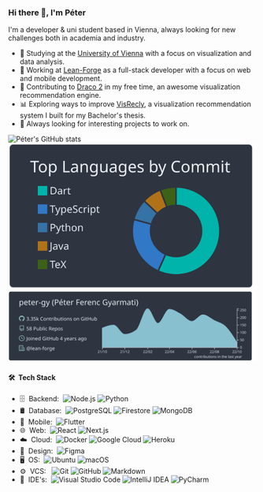 ### Hi there 👋, I'm Péter

I'm a developer & uni student based in Vienna, always looking for new challenges both in academia and industry.

- 🔭 Studying at the [University of Vienna](https://www.univie.ac.at/) with a focus on visualization and data analysis.
- 💼 Working at [Lean-Forge](https://lean-forge.at/) as a full-stack developer with a focus on web and mobile development.
- 🐉 Contributing to [Draco 2](https://github.com/cmudig/draco2) in my free time, an awesome visualization recommendation engine.
- 📊 Exploring ways to improve [VisRecly](https://github.com/peter-gy/VisRecly), a visualization recommendation system I built for my Bachelor's thesis.
- 👀 Always looking for interesting projects to work on.

![Péter's GitHub stats](https://github-readme-stats.vercel.app/api?username=peter-gy&show_icons=true&title_color=ffffff&icon_color=8fbcbb&text_color=e5e9f0&bg_color=2e3440&count_private=true&card_width=300) [![](https://raw.githubusercontent.com/peter-gy/peter-gy/main/profile-summary-card-output/nord_dark/2-most-commit-language.svg)](https://github.com/vn7n24fzkq/github-profile-summary-cards)
[![](https://raw.githubusercontent.com/peter-gy/peter-gy/main/profile-summary-card-output/nord_dark/0-profile-details.svg)](https://github.com/vn7n24fzkq/github-profile-summary-cards)

#### 🛠 &nbsp;Tech Stack

- 🗄 &nbsp;Backend:&nbsp;
  ![Node.js](https://img.shields.io/badge/-Node.js-0A1A2F?style=flat&logo=node.js)
  ![Python](https://img.shields.io/badge/-Python-0A1A2F?style=flat&logo=python)
- 🛢 &nbsp;Database:&nbsp;
  ![PostgreSQL](https://img.shields.io/badge/-PostgreSQL-0A1A2F?style=flat&logo=postgresql)
  ![Firestore](https://img.shields.io/badge/-Firestore-0A1A2F?style=flat&logo=firebase)
  ![MongoDB](https://img.shields.io/badge/-MongoDB-0A1A2F?style=flat&logo=mongodb)
- 📱 &nbsp;Mobile:&nbsp;
  ![Flutter](https://img.shields.io/badge/-Flutter-0A1A2F?style=flat&logo=Flutter&logoColor=00d8fd)
- 🌐 &nbsp;Web:&nbsp;
  ![React](https://img.shields.io/badge/-React-0A1A2F?style=flat&logo=react)
  ![Next.js](https://img.shields.io/badge/-Next.js-0A1A2F?style=flat&logo=next.js)
- ☁️ &nbsp;Cloud:&nbsp;
  ![Docker](https://img.shields.io/badge/-Docker-0A1A2F?style=flat&logo=docker)
  ![Google Cloud](https://img.shields.io/badge/-Google%20Cloud-0A1A2F?style=flat&logo=googlecloud)
  ![Heroku](https://img.shields.io/badge/-Heroku-0A1A2F?style=flat&logo=heroku)
- 🎨 &nbsp;Design:&nbsp;
  ![Figma](https://img.shields.io/badge/-Figma-0A1A2F?style=flat&logo=figma)
- 🖥 &nbsp;OS:&nbsp;
  ![Ubuntu](https://img.shields.io/badge/-Ubuntu-0A1A2F?style=flat&logo=ubuntu)
  ![macOS](https://img.shields.io/badge/-macOS-0A1A2F?style=flat&logo=macos)
- ⚙️ &nbsp;VCS: &nbsp;
  ![Git](https://img.shields.io/badge/-Git-0A1A2F?style=flat&logo=git)
  ![GitHub](https://img.shields.io/badge/-GitHub-0A1A2F?style=flat&logo=github)
  ![Markdown](https://img.shields.io/badge/-Markdown-0A1A2F?style=flat&logo=markdown)
- 🔧 &nbsp;IDE's:&nbsp;
  ![Visual Studio Code](https://img.shields.io/badge/-Visual%20Studio%20Code-0A1A2F?style=flat&logo=visual-studio-code&logoColor=007ACC)
  ![IntelliJ IDEA](https://img.shields.io/badge/-IntelliJ%20IDEA-0A1A2F?style=flat&logo=intellijidea)
  ![PyCharm](https://img.shields.io/badge/-PyCharm-0A1A2F?style=flat&logo=pycharm)